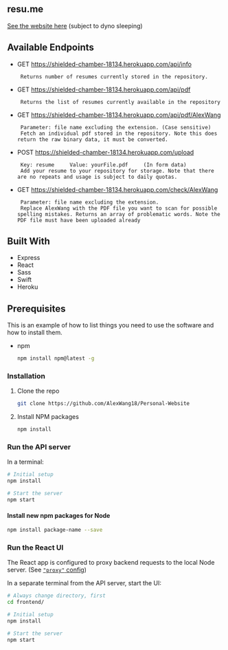 


## resu.me

[See the website here](https://shielded-chamber-18134.herokuapp.com/)  (subject to dyno sleeping)

## Available Endpoints
   * GET  https://shielded-chamber-18134.herokuapp.com/api/info  
          
          Returns number of resumes currently stored in the repository.
   
   * GET  https://shielded-chamber-18134.herokuapp.com/api/pdf
           
          Returns the list of resumes currently available in the repository        
   * GET  https://shielded-chamber-18134.herokuapp.com/api/pdf/AlexWang
        
          Parameter: file name excluding the extension. (Case sensitive)
          Fetch an individual pdf stored in the repository. Note this does return the raw binary data, it must be converted.
   
   * POST https://shielded-chamber-18134.herokuapp.com/upload
 
          Key: resume     Value: yourFile.pdf     (In form data) 
          Add your resume to your repository for storage. Note that there are no repeats and usage is subject to daily quotas.
          
   * GET  https://shielded-chamber-18134.herokuapp.com/check/AlexWang
  
          Parameter: file name excluding the extension.
          Replace AlexWang with the PDF file you want to scan for possible spelling mistakes. Returns an array of problematic words. Note the PDF file must have been uploaded already
   
    

## Built With

* Express
* React
* Sass
* Swift
* Heroku

## Prerequisites

This is an example of how to list things you need to use the software and how to install them.
* npm
  ```sh
  npm install npm@latest -g
  ```

### Installation

1. Clone the repo
   ```sh
   git clone https://github.com/AlexWang18/Personal-Website
   ```
2. Install NPM packages
   ```sh
   npm install
   ```
### Run the API server

In a terminal:

```bash
# Initial setup
npm install

# Start the server
npm start
```

#### Install new npm packages for Node

```bash
npm install package-name --save
```


### Run the React UI

The React app is configured to proxy backend requests to the local Node server. (See [`"proxy"` config](frontend/package.json))

In a separate terminal from the API server, start the UI:

```bash
# Always change directory, first
cd frontend/

# Initial setup
npm install

# Start the server
npm start
```

